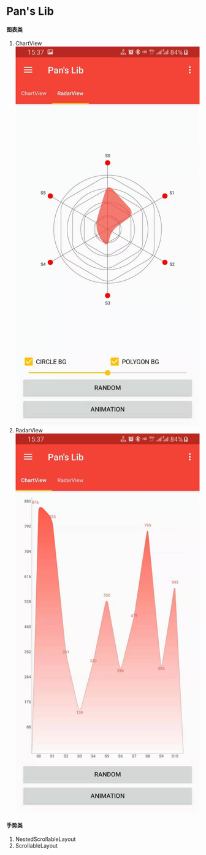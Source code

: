 # Pan's Lib

#### 图表类
1. ChartView
![Image text](https://github.com/panch1993/My-Library/blob/master/img/WechatIMG139.jpeg)
2. RadarView
![Image text](https://github.com/panch1993/My-Library/blob/master/img/WechatIMG140.jpeg)

#### 手势类
1. NestedScrollableLayout
2. ScrollableLayout